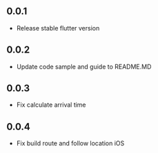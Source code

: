## 0.0.1
- Release stable flutter version
## 0.0.2
- Update code sample and guide to README.MD

## 0.0.3
- Fix calculate arrival time

## 0.0.4
- Fix build route and follow location iOS